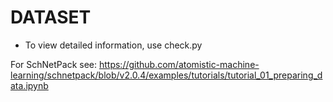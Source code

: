 # DATASET

* To view detailed information, use check.py

For SchNetPack see: 
https://github.com/atomistic-machine-learning/schnetpack/blob/v2.0.4/examples/tutorials/tutorial_01_preparing_data.ipynb
